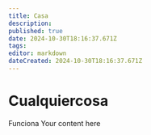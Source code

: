 ```yaml
---
title: Casa
description: 
published: true
date: 2024-10-30T18:16:37.671Z
tags: 
editor: markdown
dateCreated: 2024-10-30T18:16:37.671Z
---
```


# Cualquiercosa	
Funciona
Your content here